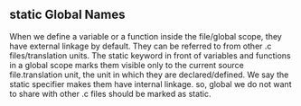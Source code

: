 ## static Global Names ##

When we define a variable or a function inside the file/global scope, they have external linkage by default. They can be referred to from other .c files/translation units. The static keyword in front of variables and functions in a global scope marks them visible only to the current source file.translation unit, the unit in which they are declared/defined. We say the static specifier makes them have internal linkage. so, global we do not want to share with other .c files should be marked as static.
